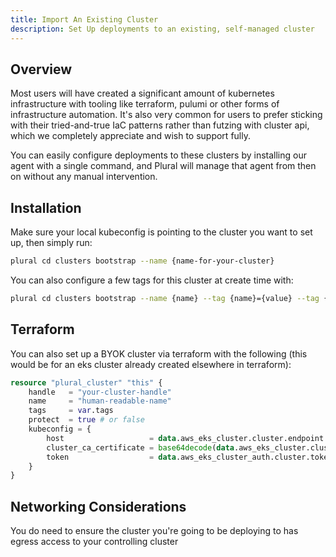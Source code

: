 ```yaml
---
title: Import An Existing Cluster
description: Set Up deployments to an existing, self-managed cluster
---
```


## Overview

Most users will have created a significant amount of kubernetes infrastructure with tooling like terraform, pulumi or other forms of infrastructure automation. It's also very common for users to prefer sticking with their tried-and-true IaC patterns rather than futzing with cluster api, which we completely appreciate and wish to support fully.

You can easily configure deployments to these clusters by installing our agent with a single command, and Plural will manage that agent from then on without any manual intervention.

## Installation

Make sure your local kubeconfig is pointing to the cluster you want to set up, then simply run:

```sh
plural cd clusters bootstrap --name {name-for-your-cluster}
```

You can also configure a few tags for this cluster at create time with:

```sh
plural cd clusters bootstrap --name {name} --tag {name}={value} --tag {name2}={value2}
```

## Terraform

You can also set up a BYOK cluster via terraform with the following (this would be for an eks cluster already created elsewhere in terraform):

```tf
resource "plural_cluster" "this" {
    handle   = "your-cluster-handle"
    name     = "human-readable-name"
    tags     = var.tags
    protect  = true # or false
    kubeconfig = {
        host                   = data.aws_eks_cluster.cluster.endpoint
        cluster_ca_certificate = base64decode(data.aws_eks_cluster.cluster.certificate_authority.0.data)
        token                  = data.aws_eks_cluster_auth.cluster.token
    }
}
```

## Networking Considerations

You do need to ensure the cluster you're going to be deploying to has egress access to your controlling cluster
